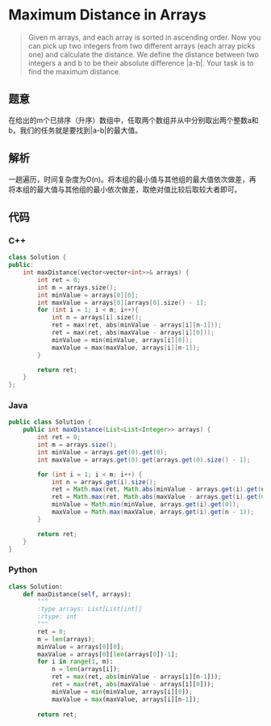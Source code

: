 # Maximum Distance in Arrays

> Given m arrays, and each array is sorted in ascending order. Now you can pick up two integers from two different arrays \(each array picks one\) and calculate the distance. We define the distance between two integers a and b to be their absolute difference \|a-b\|. Your task is to find the maximum distance.

## 题意

在给出的m个已排序（升序）数组中，任取两个数组并从中分别取出两个整数a和b，我们的任务就是要找到\|a-b\|的最大值。

## 解析

一趟遍历，时间复杂度为O\(n\)。将本组的最小值与其他组的最大值依次做差，再将本组的最大值与其他组的最小依次做差，取绝对值比较后取较大者即可。

## 代码

### C++

```cpp
class Solution {
public:
    int maxDistance(vector<vector<int>>& arrays) {
        int ret = 0;
        int m = arrays.size();
        int minValue = arrays[0][0];
        int maxValue = arrays[0][arrays[0].size() - 1];
        for (int i = 1; i < m; i++){
            int n = arrays[i].size();
            ret = max(ret, abs(minValue - arrays[i][n-1]));
            ret = max(ret, abs(maxValue - arrays[i][0]));
            minValue = min(minValue, arrays[i][0]);
            maxValue = max(maxValue, arrays[i][n-1]);
        }

        return ret;
    }
};
```

### Java

```java
public class Solution {
    public int maxDistance(List<List<Integer>> arrays) {
        int ret = 0;
        int m = arrays.size();
        int minValue = arrays.get(0).get(0);
        int maxValue = arrays.get(0).get(arrays.get(0).size() - 1);

        for (int i = 1; i < m; i++) {
            int n = arrays.get(i).size();
            ret = Math.max(ret, Math.abs(minValue - arrays.get(i).get(n-1)));
            ret = Math.max(ret, Math.abs(maxValue - arrays.get(i).get(0)));
            minValue = Math.min(minValue, arrays.get(i).get(0));
            maxValue = Math.max(maxValue, arrays.get(i).get(n - 1));
        }

        return ret;
    }
}
```

### Python

```py
class Solution:
    def maxDistance(self, arrays):
        """
        :type arrays: List[List[int]]
        :rtype: int
        """
        ret = 0;
        m = len(arrays);
        minValue = arrays[0][0];
        maxValue = arrays[0][len(arrays[0])-1];
        for i in range(1, m):
            n = len(arrays[i]);
            ret = max(ret, abs(minValue - arrays[i][n-1]));
            ret = max(ret, abs(maxValue - arrays[i][0]));
            minValue = min(minValue, arrays[i][0]);
            maxValue = max(maxValue, arrays[i][n-1]);
        
        return ret;
```





